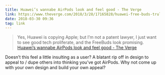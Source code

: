 ```yaml
---
title: Huawei’s wannabe AirPods look and feel good - The Verge
link: https://www.theverge.com/2018/3/28/17165828/huawei-free-buds-truly-wireless-earbuds-hands-on
date: 2018-03-30 09:36
tag: link
---
```

> Yes, Huawei is copying Apple; but I’m not a patent lawyer, I just want to see good tech proliferate, and the FreeBuds look promising.
[Huawei’s wannabe AirPods look and feel good - The Verge](https://www.theverge.com/2018/3/28/17165828/huawei-free-buds-truly-wireless-earbuds-hands-on)

Doesn’t this feel a little insulting as a user? A blatant rip off in design to appeal to / dupe others into thinking you’ve got AirPods. Why not come up with your own design and build your own appeal?
